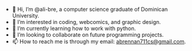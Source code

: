 - 👋 Hi, I’m @ali-bre, a computer science graduate of Dominican University.
- 👀 I’m interested in coding, webcomics, and graphic design.
- 🌱 I’m currently learning how to work with python.
- 💞️ I’m looking to collaborate on future programming projects.
- 📫 How to reach me is through my email: abrennan711cs@gmail.com. 

<!---
ali-bre/ali-bre is a ✨ special ✨ repository because its `README.md` (this file) appears on your GitHub profile.
You can click the Preview link to take a look at your changes.
--->
